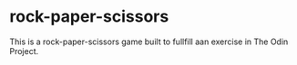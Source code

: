# rock-paper-scissors

This is a rock-paper-scissors game built to fullfill aan exercise in The Odin Project.